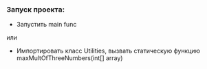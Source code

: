### Запуск проекта:

- Запустить main func

или

- Импортировать класс Utilities, вызвать статическую функцию maxMultOfThreeNumbers(int[] array)